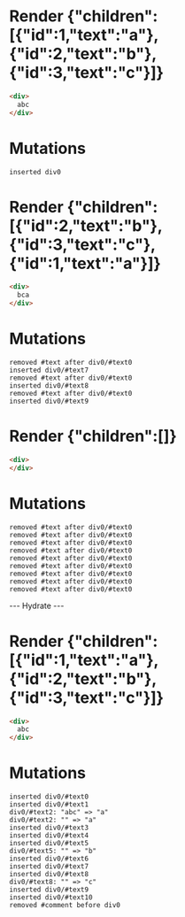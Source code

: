 # Render {"children":[{"id":1,"text":"a"},{"id":2,"text":"b"},{"id":3,"text":"c"}]}
```html
<div>
  abc
</div>
```

# Mutations
```
inserted div0
```


# Render {"children":[{"id":2,"text":"b"},{"id":3,"text":"c"},{"id":1,"text":"a"}]}
```html
<div>
  bca
</div>
```

# Mutations
```
removed #text after div0/#text0
inserted div0/#text7
removed #text after div0/#text0
inserted div0/#text8
removed #text after div0/#text0
inserted div0/#text9
```


# Render {"children":[]}
```html
<div>
</div>
```

# Mutations
```
removed #text after div0/#text0
removed #text after div0/#text0
removed #text after div0/#text0
removed #text after div0/#text0
removed #text after div0/#text0
removed #text after div0/#text0
removed #text after div0/#text0
removed #text after div0/#text0
removed #text after div0/#text0
```


--- Hydrate ---
# Render {"children":[{"id":1,"text":"a"},{"id":2,"text":"b"},{"id":3,"text":"c"}]}
```html
<div>
  abc
</div>
```

# Mutations
```
inserted div0/#text0
inserted div0/#text1
div0/#text2: "abc" => "a"
div0/#text2: "" => "a"
inserted div0/#text3
inserted div0/#text4
inserted div0/#text5
div0/#text5: "" => "b"
inserted div0/#text6
inserted div0/#text7
inserted div0/#text8
div0/#text8: "" => "c"
inserted div0/#text9
inserted div0/#text10
removed #comment before div0
```